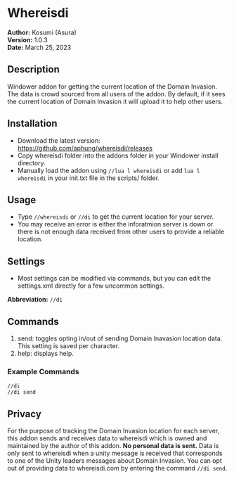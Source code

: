 # Whereisdi

**Author:**  Kosumi (Asura)<br>
**Version:**  1.0.3<br>
**Date:** March 25, 2023<br>

## Description

Windower addon for getting the current location of the Domain Invasion. The data is crowd sourced from all users of the addon. By default, if it sees the current location of Domain Invasion it will upload it to help other users.

## Installation

* Download the latest version: https://github.com/aphung/whereisdi/releases
* Copy whereisdi folder into the addons folder in your Windower install directory.
* Manually load the addon using `//lua l whereisdi` or add `lua l whereisdi` in your init.txt file in the scripts/ folder.

## Usage

* Type `//whereisdi` or `//di` to get the current location for your server.
* You may receive an error is either the inforatmion server is down or there is not enough data received from other users to provide a reliable location.

## Settings

* Most settings can be modified via commands, but you can edit the settings.xml directly for a few uncommon settings.

**Abbreviation:** `//di`

## Commands
1. send: toggles opting in/out of sending Domain Inavasion location data. This setting is saved per character.
2. help: displays help.
	
### Example Commands
```
//di
//di send
```

## Privacy

For the purpose of tracking the Domain Invasion location for each server, this addon sends and receives data to whereisdi which is owned and maintained by the author of this addon. **No personal data is sent.** Data is only sent to whereisdi when a unity message is received that corresponds to one of the Unity leaders messages about Domain Invasion. You can opt out of providing data to whereisdi.com by entering the command `//di send`.

